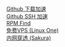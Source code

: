 [Github 下载加速](https://tool.mintimate.cn/gh/) \
[Github SSH 加速](https://github.zhlh6.cn/) \
[RPM Find](http://www.rpmfind.net) \
[免费VPS (Linux One)](https://linuxone.cloud.marist.edu/#) \
[内网穿透 (Sakura)](https://www.natfrp.com/)
